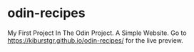 # odin-recipes
My First Project In The Odin Project. A Simple Website.
Go to https://kiburstgr.github.io/odin-recipes/ for the live preview.
